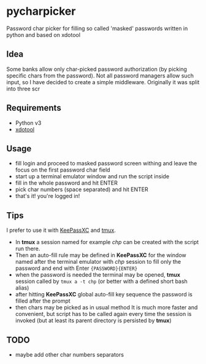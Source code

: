 # pycharpicker
Password char picker for filling so called 'masked' passwords written in python and based on xdotool

## Idea
Some banks allow only char-picked password authorization (by picking specific chars from the password). Not all password managers allow such input, so I have decided to create a simple middleware. Originally it was split into three scr

## Requirements
- Python v3
- [xdotool](https://github.com/jordansissel/xdotool)

## Usage
- fill login and proceed to masked password screen withing and leave the focus on the first password char field
- start up a terminal emulator window and run the script inside
- fill in the whole password and hit ENTER
- pick char numbers (space separated) and hit ENTER
- that's it! you're logged in!

## Tips
I prefer to use it with [KeePassXC](https://github.com/keepassxreboot/keepassxc) and [tmux](https://github.com/tmux/tmux).
- In __tmux__ a session named for example _chp_ can be created with the script run there.
- Then an auto-fill rule may be defined in __KeePassXC__ for the window named after the terminal emulator with _chp_ session to fill only the password and end with Enter ```{PASSWORD}{ENTER}```
- when the password is needed the terminal may be opened, __tmux__ session called by ```tmux a -t chp``` (or better with a defined short bash alias)
- after hitting __KeePassXC__ global auto-fill key sequence the password is filled after the prompt
- then chars may be picked as in usual method
It is much more faster and convenient, but script has to be called again every time the session is invoked (but at least its parent directory is persisted by __tmux__)

## TODO
- maybe add other char numbers separators
